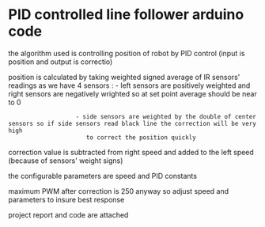 # PID controlled line follower arduino code #

the algorithm used is controlling position of robot by PID control (input is position and output is correctio) 

position is calculated by taking weighted signed average of IR sensors' readings 
as we have 4 sensors : - left sensors are positively weighted and right sensors are negatively wrighted so at set point average should be near to 0 
                       
   
                       - side sensors are weighted by the double of center sensors so if side sensors read black line the correction will be very high
                          to correct the position quickly

correction value is subtracted from right speed and added to the left speed (because of sensors' weight signs)

the configurable parameters are speed and PID constants 

maximum PWM after correction is 250 anyway so adjust speed and parameters to insure best response 

project report and code are attached
